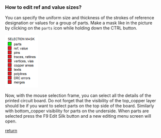 ### How to edit ref and value sizes?

You can specify the uniform size and thickness of the strokes of reference designation or values for a group of parts. Make a mask like in the picture by clicking on the `parts` icon while holding down the CTRL button. 

![](pictures/mask_part.png)

Now, with the mouse selection frame, you can select all the details of the printed circuit board. Do not forget that the visibility of the top_copper layer should be if you want to select parts on the top side of the board. Similarly with bottom_copper visibility for parts on the underside. When parts are selected press the F9 Edit Silk button and a new editing menu screen will open.

[return](How_to.md)
